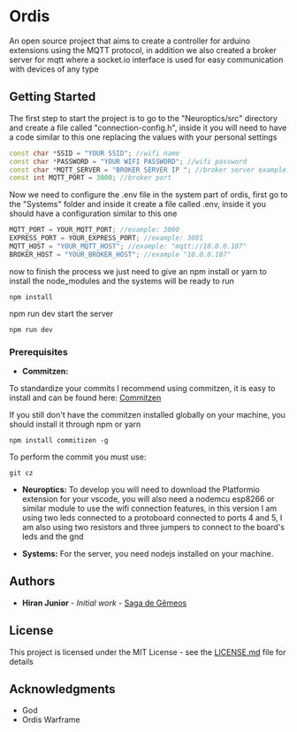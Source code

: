 # Ordis

An open source project that aims to create a controller for arduino extensions using the MQTT protocol, in addition we also created a broker server for mqtt where a socket.io interface is used for easy communication with devices of any type

## Getting Started

The first step to start the project is to go to the "Neuroptics/src" directory and create a file called "connection-config.h", inside it you will need to have a code similar to this one replacing the values with your personal settings

```c++
const char *SSID = "YOUR SSID"; //wifi name
const char *PASSWORD = "YOUR WIFI PASSWORD"; //wifi password
const char *MQTT_SERVER = "BROKER SERVER IP "; //broker server example: 10.0.0.000
const int MQTT_PORT = 3000; //broker port
```

Now we need to configure the .env file in the system part of ordis, first go to the "Systems" folder and inside it create a file called .env, inside it you should have a configuration similar to this one

```javascript
MQTT_PORT = YOUR_MQTT_PORT; //example: 3000
EXPRESS_PORT = YOUR_EXPRESS_PORT; //example: 3001
MQTT_HOST = "YOUR_MQTT_HOST"; //example: "mqtt://10.0.0.107"
BROKER_HOST = "YOUR_BROKER_HOST"; //example "10.0.0.107"
```

now to finish the process we just need to give an npm install or yarn to install the node_modules and the systems will be ready to run

```
npm install
```

npm run dev start the server

```
npm run dev
```

### Prerequisites

- **Commitzen:**

To standardize your commits I recommend using commitzen, it is easy to install and can be found here: [Commitzen](https://github.com/commitizen/cz-cli)

If you still don't have the commitzen installed globally on your machine, you should install it through npm or yarn

```
npm install commitizen -g
```

To perform the commit you must use:

```
git cz
```

- **Neuroptics:**
  To develop you will need to download the Platformio extension for your vscode, you will also need a nodemcu esp8266 or similar module to use the wifi connection features, in this version I am using two leds connected to a protoboard connected to ports 4 and 5, I am also using two resistors and three jumpers to connect to the board's leds and the gnd

- **Systems:**
  For the server, you need nodejs installed on your machine.

## Authors

- **Hiran Junior** - _Initial work_ - [Saga de Gêmeos](https://github.com/maximosdrr)

## License

This project is licensed under the MIT License - see the [LICENSE.md](https://github.com/maximosdrr/ordis/blob/main/LICENSE) file for details

## Acknowledgments

- God
- Ordis Warframe
